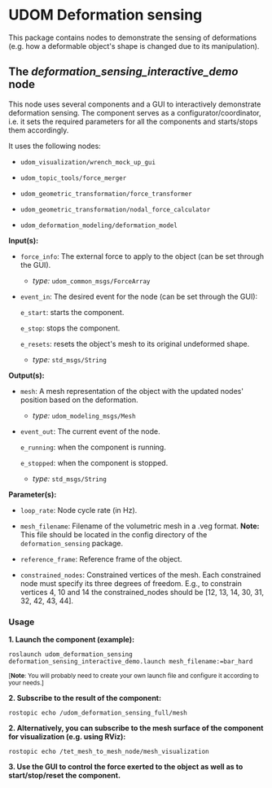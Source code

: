 # UDOM Deformation sensing
This package contains nodes to demonstrate the sensing of deformations (e.g. how a
deformable object's shape is changed due to its manipulation). 

## The *deformation_sensing_interactive_demo* node
This node uses several components and a GUI to interactively demonstrate deformation
sensing. The component serves as a configurator/coordinator, i.e. it sets
the required parameters for all the components and starts/stops them accordingly.

It uses the following nodes:

  * `udom_visualization/wrench_mock_up_gui`

  * `udom_topic_tools/force_merger`

  * `udom_geometric_transformation/force_transformer`

  * `udom_geometric_transformation/nodal_force_calculator`

  * `udom_deformation_modeling/deformation_model`

**Input(s):**

  * `force_info`: The external force to apply to the object (can be set through the GUI).
    - *type:* `udom_common_msgs/ForceArray`

  * `event_in`: The desired event for the node (can be set through the GUI):

      `e_start`: starts the component.

      `e_stop`: stops the component.

      `e_resets`: resets the object's mesh to its original undeformed shape.

    - *type:* `std_msgs/String`

**Output(s):**

  * `mesh`: A mesh representation of the object with the updated nodes' position based
        on  the deformation.
    - *type:* `udom_modeling_msgs/Mesh`

  * `event_out`: The current event of the node.

      `e_running`: when the component is running.

      `e_stopped`: when the component is stopped.

    - *type:* `std_msgs/String`

**Parameter(s):**

  * `loop_rate`: Node cycle rate (in Hz).

  * `mesh_filename`: Filename of the volumetric mesh in a .veg format. **Note:** This file
        should be located in the config directory of the `deformation_sensing` package.

  * `reference_frame`: Reference frame of the object.

  * `constrained_nodes`: Constrained vertices of the mesh. Each constrained node must
        specify its three degrees of freedom. E.g., to constrain vertices 4, 10 and 14 the
        constrained_nodes should be [12, 13, 14, 30, 31, 32, 42, 43, 44].

### Usage
**1. Launch the component (example):**

```
roslaunch udom_deformation_sensing deformation_sensing_interactive_demo.launch mesh_filename:=bar_hard
```

<sub>[**Note**: You will probably need to create your own launch file and configure it according to your needs.]</sub>

**2. Subscribe to the result of the component:**

```
rostopic echo /udom_deformation_sensing_full/mesh
```

**2. Alternatively, you can subscribe to the mesh surface of the component for
 visualization (e.g. using RViz):**

```
rostopic echo /tet_mesh_to_mesh_node/mesh_visualization
```

**3. Use the GUI to control the force exerted to the object as well as to
 start/stop/reset the component.**
